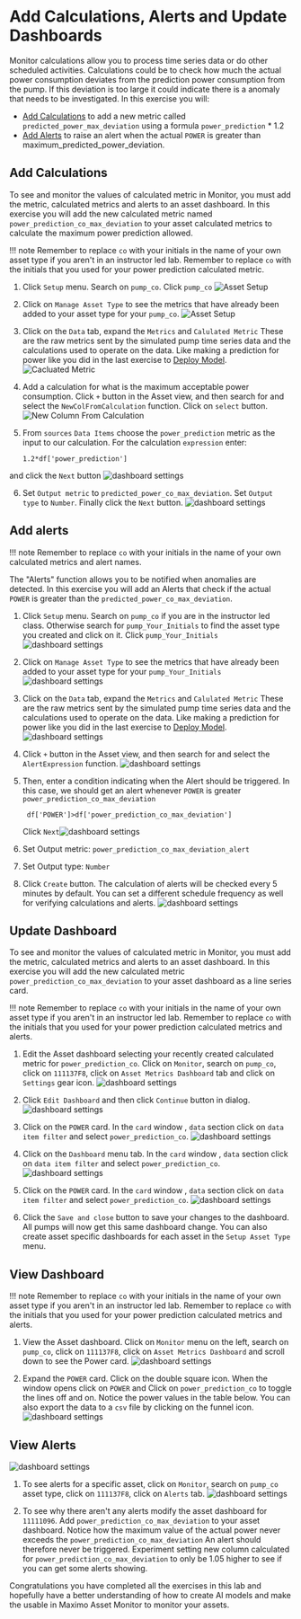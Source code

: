 # Add Calculations, Alerts and Update Dashboards

Monitor calculations allow you to process time series data or do other scheduled activities.   Calculations could be to 
check how much the actual power consumption deviates from the prediction power consumption from the pump.  If this deviation
is too large it could indicate there is a anomaly that needs to be investigated.   In this exercise you will:

-  [Add Calculations](#AddCalcuations) to add a new metric called `predicted_power_max_deviation` using a formula `power_prediction` * 1.2
-  [Add Alerts](#AddAlerts) to raise an alert when the actual `POWER`  is greater than maximum_predicted_power_deviation.

## Add Calculations

To see and monitor the values of calculated metric in Monitor, you must add the metric, calculated metrics and alerts to 
an asset dashboard.  In this exercise you will add the new calculated metric named `power_prediction_co_max_deviation` to your 
asset calculated metrics to calculate the maximum power prediction allowed.

<a name="AddCalcuations"></a>
!!! note
    Remember to replace `co` with your initials in the name of your own asset type if you aren't in an instructor led lab.
    Remember to replace `co` with the initials that you used for your power prediction calculated metric.

1.  Click `Setup` menu.  Search on `pump_co`.  Click `pump_co` 
![Asset Setup](/img/monitor_autoai_8.4/u09.png)

2.  Click on `Manage Asset Type` to see the metrics that have already been added to your asset type  for your  `pump_co`.
![Asset Setup](/img/monitor_autoai_8.4/u10.png)

3.  Click on the `Data` tab, expand the  `Metrics` and  `Calulated Metric`   These are the raw metrics sent by the 
simulated pump time series data and the calculations used to operate on the data. Like making a prediction for power like 
you did in the last exercise to [Deploy Model](#deploy_model).
![Cacluated Metric](/img/monitor_autoai_8.4/u11.png)

4.  Add a calculation for what is the maximum acceptable  power consumption. Click  `+` button in the Asset view, and then 
search for and select the `NewColFromCalculation` function.  Click on `select` button.
![New Column From Calculation](/img/monitor_autoai_8.4/u12.png)

5.  From `sources` `Data Items` choose the `power_prediction` metric as the input to our calculation.  For the calculation `expression` 
enter:
    ```
    1.2*df['power_prediction']
    ```
and click the `Next` button
![dashboard settings](/img/monitor_autoai_8.4/u13.png)


6. Set `Output metric` to  `predicted_power_co_max_deviation`.  Set `Output type` to  `Number`.  Finally click the `Next` button.
![dashboard settings](/img/monitor_autoai_8.4/u14.png)


## Add alerts

<a name="AddAlerts"></a>
!!! note
    Remember to replace `co` with your initials in the name of your own calculated metrics and alert names. 

The "Alerts" function allows you to be notified when anomalies are detected.  In this exercise you will  add an Alerts 
that check if the actual `POWER` is greater than the  `predicted_power_co_max_deviation`. 

1.  Click `Setup` menu.  Search on `pump_co` if you are in the instructor led class.  Otherwise search for `pump_Your_Initials` 
to find the asset type you created and click on it.  Click `pump_Your_Initials`   
![dashboard settings](/img/monitor_autoai_8.4/u09.png)

2.  Click on `Manage Asset Type` to see the metrics that have already been added to your asset type  for your `pump_Your_Initials`  
![dashboard settings](/img/monitor_autoai_8.4/u10.png)

3.  Click on the `Data` tab, expand the  `Metrics` and  `Calulated Metric`   These are the raw metrics sent by the 
simulated pump time series data and the calculations used to operate on the data. Like making a prediction for power like 
you did in the last exercise to [Deploy Model](#deploy_model).
![dashboard settings](/img/monitor_autoai_8.4/u11.png)

4.  Click  `+` button in the Asset view, and then search for and select the `AlertExpression` function. 
![dashboard settings](/img/monitor_autoai_8.4/u15.png)

5.  Then, enter a condition indicating when the Alert should be triggered. In this case, we should get an alert whenever 
`POWER` is greater `power_prediction_co_max_deviation`

    ```
     df['POWER']>df['power_prediction_co_max_deviation']
    ```
    Click `Next`![dashboard settings](/img/monitor_autoai_8.4/u16.png)

7.  Set Output metric:  `power_prediction_co_max_deviation_alert`

8.  Set Output type: `Number`

9.  Click `Create` button.  The calculation of alerts will be checked every 5 minutes by default.  You can set a different
schedule frequency as well for verifying calculations and alerts.
![dashboard settings](/img/monitor_autoai_8.4/u17.png)

## Update Dashboard

<a name="UpdateDashboard"></a>

To see and monitor the values of calculated metric in Monitor, you must add the metric, calculated metrics and alerts to 
an asset dashboard.  In this exercise you will add the new calculated metric `power_prediction_co_max_deviation` to your 
asset dashboard as a line series card. 

!!! note
    Remember to replace `co` with your initials in the name of your own asset type if you aren't in an instructor led lab.
    Remember to replace `co` with the initials that you used for your power prediction calculated metrics and alerts.

1.  Edit the Asset dashboard  selecting your recently created calculated metric for `power_prediction_co`.  Click on 
`Monitor`,  search on `pump_co`,  click on `111137F8`, click on  `Asset Metrics Dashboard` tab and click on `Settings` 
gear icon.
![dashboard settings](/img/monitor_autoai_8.4/u01.png)

2. Click `Edit Dashboard` and then click `Continue` button in dialog.
![dashboard settings](/img/monitor_autoai_8.4/u02.png)

3. Click on the `POWER` card.  In the  `card` window , `data` section click on `data item filter` and select `power_prediction_co`.
![dashboard settings](/img/monitor_autoai_8.4/u03.png)

4. Click on the `Dashboard` menu tab.  In the  `card` window , `data` section click on `data item filter` and select `power_prediction_co`.
![dashboard settings](/img/monitor_autoai_8.4/u04.png)

5. Click on the `POWER` card.  In the  `card` window , `data` section click on `data item filter` and select `power_prediction_co`.
![dashboard settings](/img/monitor_autoai_8.4/u05.png)

6.  Click the `Save and close` button to save your changes to the dashboard.  All pumps will now get this same dashboard 
change.  You can also create asset specific dashboards for each asset in the `Setup Asset Type` menu.

## View Dashboard

<a name="ViewDashboard"></a>

!!! note
    Remember to replace `co` with your initials in the name of your own asset type if you aren't in an instructor led lab.
    Remember to replace `co` with the initials that you used for your power prediction calculated metrics and alerts.

1.  View the Asset dashboard.  Click on  `Monitor` menu on the left,  search on `pump_co`,  click on `111137F8`, click on 
 `Asset Metrics Dashboard` and scroll down to see the Power card.
![dashboard settings](/img/monitor_autoai_8.4/u05.png)

2.  Expand the  `POWER` card.  Click on the double square icon.  When the window opens click on `POWER` and Click on `power_prediction_co` 
to toggle the lines off and on.   Notice the power values in the table below.   You can also export the data to a `csv` 
file by clicking on the funnel icon.
![dashboard settings](/img/monitor_autoai_8.4/u06.png)


##  View Alerts 
![dashboard settings](/img/monitor_autoai_8.4/u06.png)

1.  To see alerts for a specific asset,  click on  `Monitor`,  search on `pump_co` asset type,  click on `111137F8`, 
click on  `Alerts` tab. 
![dashboard settings](/img/monitor_autoai_8.4/u19.png)

2.  To see why there aren't any alerts modify the asset dashboard for `11111096`.  Add  `power_prediction_co_max_deviation` 
to your asset dashboard.  Notice how the maximum value of the actual power never exceeds the `power_prediction_co_max_deviation`
An alert should therefore never be triggered.  Experiment setting new column calculated for `power_prediction_co_max_deviation`
to only be 1.05 higher to see if you can get some alerts showing.


Congratulations you have completed all the exercises in this lab and hopefully have a better understanding of how to 
create AI models and make the usable in Maximo Asset Monitor to monitor your assets.
